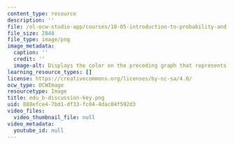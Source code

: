 ```yaml
---
content_type: resource
description: ''
file: /ol-ocw-studio-app/courses/18-05-introduction-to-probability-and-statistics-spring-2014/888efce47bd1df33fc044dac04f592d3_edu_b-discussion-key.png
file_size: 2848
file_type: image/png
image_metadata:
  caption: ''
  credit: ''
  image-alt: Displays the color on the preceding graph that represents discussion.
learning_resource_types: []
license: https://creativecommons.org/licenses/by-nc-sa/4.0/
ocw_type: OCWImage
resourcetype: Image
title: edu_b-discussion-key.png
uid: 888efce4-7bd1-df33-fc04-4dac04f592d3
video_files:
  video_thumbnail_file: null
video_metadata:
  youtube_id: null
---
```

